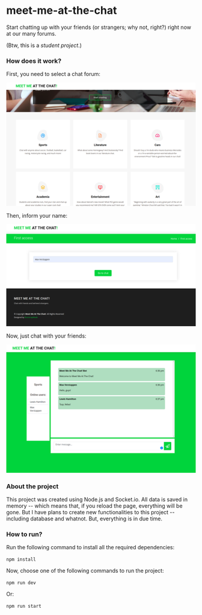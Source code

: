 # meet-me-at-the-chat

Start chatting up with your friends (or strangers; why not, right?) right now at our many forums.

(Btw, this is a _student project_.)

### How does it work?

First, you need to select a chat forum:

![Index page](content/img/index.png)

Then, inform your name:

![First access page](content/img/first-access.png)

Now, just chat with your friends:

![Chat page](content/img/chat.png)

### About the project

This project was created using Node.js and Socket.io. All data is saved in memory -- which means that, if you reload the page, everything will be gone. But I have plans to create new functionalities to this project -- including database and whatnot. But, everything is in due time.

### How to run?

Run the following command to install all the required dependencies:

`npm install`

Now, choose one of the following commands to run the project:

`npm run dev`

Or:

`npm run start`